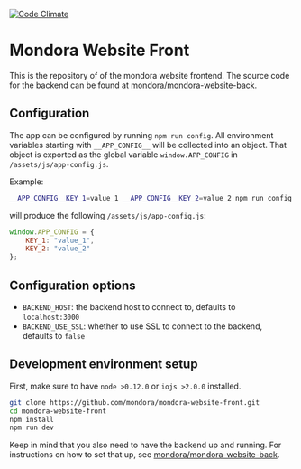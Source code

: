 [![Code Climate](https://codeclimate.com/github/mondora/mondora-website-front.png)](https://codeclimate.com/github/mondora/mondora-website-front)

# Mondora Website Front

This is the repository of of the mondora website frontend. The source code for
the backend can be found at
[mondora/mondora-website-back](https://github.com/mondora/mondora-website-back).

## Configuration

The app can be configured by running `npm run config`. All environment variables
starting with `__APP_CONFIG__` will be collected into an object. That object is
exported as the global variable `window.APP_CONFIG` in
`/assets/js/app-config.js`.

Example:
```sh
__APP_CONFIG__KEY_1=value_1 __APP_CONFIG__KEY_2=value_2 npm run config
```
will produce the following `/assets/js/app-config.js`:
```js
window.APP_CONFIG = {
    KEY_1: "value_1",
    KEY_2: "value_2"
};
```

## Configuration options

* `BACKEND_HOST`: the backend host to connect to, defaults to `localhost:3000`
* `BACKEND_USE_SSL`: whether to use SSL to connect to the backend, defaults to
  `false`

## Development environment setup

First, make sure to have `node >0.12.0` or `iojs >2.0.0` installed.

```sh
git clone https://github.com/mondora/mondora-website-front.git
cd mondora-website-front
npm install
npm run dev
```

Keep in mind that you also need to have the backend up and running. For
instructions on how to set that up, see
[mondora/mondora-website-back](https://github.com/mondora/mondora-website-back).
